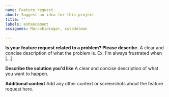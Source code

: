```yaml
---
name: Feature request
about: Suggest an idea for this project
title: ''
labels: enhancement
assignees: MarcoEidinger, sstadelman

---
```


**Is your feature request related to a problem? Please describe.**
A clear and concise description of what the problem is. Ex. I'm always frustrated when [...]

**Describe the solution you'd like**
A clear and concise description of what you want to happen.

**Additional context**
Add any other context or screenshots about the feature request here.
